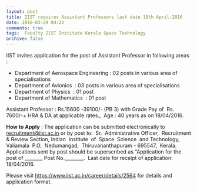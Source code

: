 ```yaml
---
layout: post
title: IIST requires Assistant Professors last date 18th April-2016   
date: 2016-03-29 04:22
comments: true
tags:  Faculty IIST Institute Kerala Space Technology 
archive: false
---
```

IIST invites application for the post of Assistant Professor in following areas :

- Department of Aerospace Engineering : 02 posts in various area of specialisations
- Department of Avionics  : 03 posts in various area of specialisations
- Department of Physics  : 01 post 
- Department of Mathematics  : 01 post 

Assistant Professor : Rs.15600 -39100/- (PB 3) with Grade Pay of  Rs. 7600/-+ HRA & DA at applicable rates., 
Age : 40 years as on 18/04/2016.  

**How to Apply** : The application can be submitted electronically to recruitment@iist.ac.in or by post to:  Sr.  Administrative Officer,  Recruitment & Review Section, Indian  Institute  of  Space  Science  and Technology,  Valiamala  P.O,  Nedumangad,  Thiruvananthapuram - 695547,  Kerala. Applications sent by post should be superscribed as “Application for the post of _______, Post No.________.  Last date for receipt of application: 18/04/2016. 

Please visit <https://www.iist.ac.in/career/details/2564> for details and application format.
